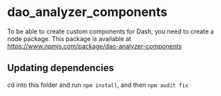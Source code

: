# dao_analyzer_components

To be able to create custom components for Dash, you need to create a node
package. This package is available at https://www.npmjs.com/package/dao-analyzer-components

## Updating dependencies

cd into this folder and run `npm install`, and then `npm audit fix`


